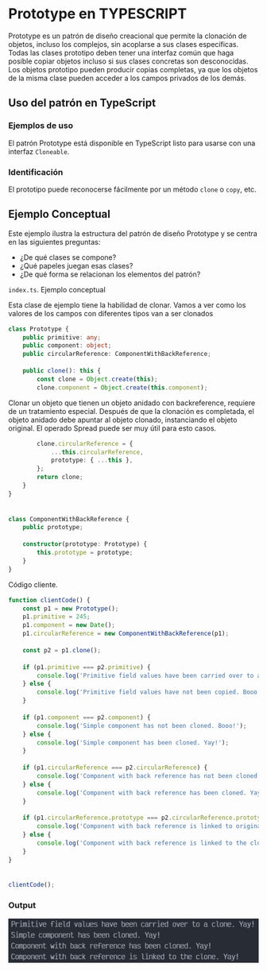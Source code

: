 # Prototype en TYPESCRIPT

Prototype es un patrón de diseño creacional que permite la clonación de objetos, incluso los complejos, sin acoplarse a sus clases específicas. Todas las clases prototipo deben tener una interfaz común que haga posible copiar objetos incluso si sus clases concretas son desconocidas. Los objetos prototipo pueden producir copias completas, ya que los objetos de la misma clase pueden acceder a los campos privados de los demás.

## Uso del patrón en TypeScript

### Ejemplos de uso

El patrón Prototype está disponible en TypeScript listo para usarse con una interfaz `Cloneable`.

### Identificación

El prototipo puede reconocerse fácilmente por un método `clone` o `copy`, etc.

## Ejemplo Conceptual

Este ejemplo ilustra la estructura del patrón de diseño Prototype y se centra en las siguientes preguntas:

- ¿De qué clases se compone?
- ¿Qué papeles juegan esas clases?
- ¿De qué forma se relacionan los elementos del patrón?

`index.ts`. Ejemplo conceptual

Esta clase de ejemplo tiene la habilidad de clonar. Vamos a ver como los valores de los campos con diferentes tipos van a ser clonados

```ts
class Prototype {
    public primitive: any;
    public component: object;
    public circularReference: ComponentWithBackReference;

    public clone(): this {
        const clone = Object.create(this);
        clone.component = Object.create(this.component);
```

Clonar un objeto que tienen un objeto anidado con backreference, requiere de un tratamiento especial. Después de que la clonación es completada, el objeto anidado debe apuntar al objeto clonado, instanciando el objeto original. El operado Spread puede ser muy útil para esto casos.

```ts
        clone.circularReference = {
            ...this.circularReference,
            prototype: { ...this },
        };
        return clone;
    }
}


class ComponentWithBackReference {
    public prototype;

    constructor(prototype: Prototype) {
        this.prototype = prototype;
    }
}
```

Código cliente.

```ts
function clientCode() {
    const p1 = new Prototype();
    p1.primitive = 245;
    p1.component = new Date();
    p1.circularReference = new ComponentWithBackReference(p1);

    const p2 = p1.clone();

    if (p1.primitive === p2.primitive) {
        console.log('Primitive field values have been carried over to a clone. Yay!');
    } else {
        console.log('Primitive field values have not been copied. Booo!');
    }

    if (p1.component === p2.component) {
        console.log('Simple component has not been cloned. Booo!');
    } else {
        console.log('Simple component has been cloned. Yay!');
    }

    if (p1.circularReference === p2.circularReference) {
        console.log('Component with back reference has not been cloned. Booo!');
    } else {
        console.log('Component with back reference has been cloned. Yay!');
    }

    if (p1.circularReference.prototype === p2.circularReference.prototype) {
        console.log('Component with back reference is linked to original object. Booo!');
    } else {
        console.log('Component with back reference is linked to the clone. Yay!');
    }
}


clientCode();
```

### Output

![out](../../../Z-IMG/prototype-14.png)
